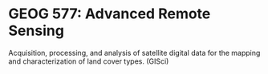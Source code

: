 # GEOG 577: Advanced Remote Sensing

Acquisition, processing, and analysis of satellite digital data for the mapping and characterization of land cover types. (GISci)
